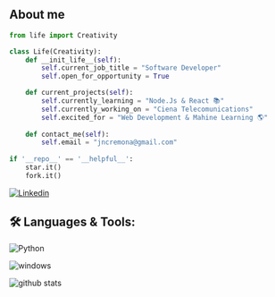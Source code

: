 ## About me

```python
from life import Creativity

class Life(Creativity):
    def __init_life__(self):
        self.current_job_title = "Software Developer"
        self.open_for_opportunity = True

    def current_projects(self):
        self.currently_learning = "Node.Js & React 📚"
        self.currently_working_on = "Ciena Telecomunications"
        self.excited_for = "Web Development & Mahine Learning 🌎"
    
    def contact_me(self):
        self.email = "jncremona@gmail.com"
 
if '__repo__' == '__helpful__':
    star.it()
    fork.it()
```



<!--Social Channel-->
<a href="https://www.linkedin.com/in/juliancremona/"><img src="https://media.licdn.com/dms/image/C4D03AQGiE3ecnPkTQg/profile-displayphoto-shrink_800_800/0/1668117076885?e=2147483647&v=beta&t=iI8p7wzZXIFQmLRJJdJtoayjD-bUvx6r4oPGtwz7z80;logo=dev%20to&amp" alt="Linkedin"></a>





<!-- Language and tools badge-->
## 🛠️ **Languages & Tools:**

<p><img src="https://img.shields.io/badge/python%20-%2314354C.svg?&amp;style=for-the-badge&amp;logo=python&amp;logoColor=white" alt="Python">


<img src="https://img.shields.io/badge/windows-0078D6?logo=windows&amp;logoColor=white&amp;style=for-the-badge" alt="windows"></p>

<!-- Github Stats -->
<img align="center" src="https://github-readme-stats.vercel.app/api?username=jcremona2&show_icons=true&include_all_commits=true&theme=blue-white&count_private=true" alt="github stats">

